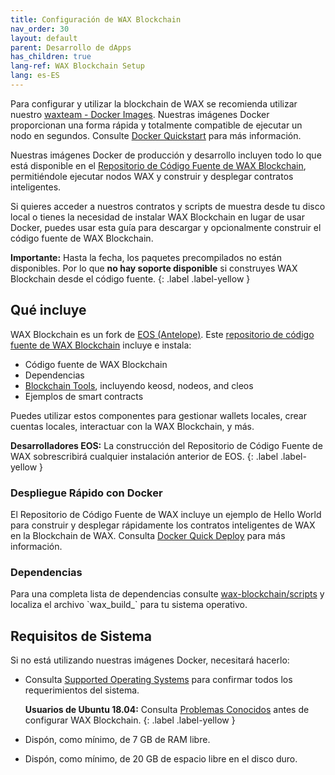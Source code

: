 ```yaml
---
title: Configuración de WAX Blockchain
nav_order: 30
layout: default
parent: Desarrollo de dApps
has_children: true
lang-ref: WAX Blockchain Setup
lang: es-ES
---
```


Para configurar y utilizar la blockchain de WAX se recomienda utilizar nuestro <a href="https://hub.docker.com/u/waxteam" target="_blank">waxteam - Docker Images</a>. Nuestras imágenes Docker proporcionan una forma rápida y totalmente compatible de ejecutar un nodo en segundos. Consulte [Docker Quickstart](/es/dapp-development/docker-setup/) para más información.

Nuestras imágenes Docker de producción y desarrollo incluyen todo lo que está disponible en el <a href="https://github.com/worldwide-asset-exchange/wax-blockchain" target="_blank">Repositorio de Código Fuente de WAX Blockchain</a>, permitiéndole ejecutar nodos WAX y construir y desplegar contratos inteligentes.

Si quieres acceder a nuestros contratos y scripts de muestra desde tu disco local o tienes la necesidad de instalar WAX Blockchain en lugar de usar Docker, puedes usar esta guía para descargar y opcionalmente construir el código fuente de WAX Blockchain.

<strong>Importante:</strong> Hasta la fecha, los paquetes precompilados no están disponibles. Por lo que <strong>no hay soporte disponible</strong> si construyes WAX Blockchain desde el código fuente.
{: .label .label-yellow }

## Qué incluye

WAX Blockchain es un fork de <a href="https://docs.eosnetwork.com/" target="_blank">EOS (Antelope)</a>. Este <a href="https://github.com/worldwide-asset-exchange/wax-blockchain" target="_blank">repositorio de código fuente de WAX Blockchain</a> incluye e instala:

- Código fuente de WAX Blockchain
- Dependencias
- [Blockchain Tools](/es/tools/blockchain_tools), incluyendo keosd, nodeos, and cleos
- Ejemplos de smart contracts

Puedes utilizar estos componentes para gestionar wallets locales, crear cuentas locales, interactuar con la WAX Blockchain, y más.

<strong>Desarrolladores EOS:</strong> La construcción del Repositorio de Código Fuente de WAX sobrescribirá cualquier instalación anterior de EOS. 
{: .label .label-yellow }

### Despliegue Rápido con Docker

El Repositorio de Código Fuente de WAX incluye un ejemplo de Hello World para construir y desplegar rápidamente los contratos inteligentes de WAX en la Blockchain de WAX. Consulta [Docker Quick Deploy](/es/dapp-development/deploy-dapp-on-wax/deploy_docker) para más información.
   
### Dependencias
    
<p>Para una completa lista de dependencias consulte <a href="https://github.com/worldwide-asset-exchange/wax-blockchain/tree/develop/scripts" target="_blank">wax-blockchain/scripts</a> y localiza el archivo `wax_build_` para tu sistema operativo.</p>

## Requisitos de Sistema

Si no está utilizando nuestras imágenes Docker, necesitará hacerlo:

* Consulta [Supported Operating Systems](/es/tools/os) para confirmar todos los requerimientos del sistema. 

    <strong>Usuarios de Ubuntu 18.04:</strong> Consulta [Problemas Conocidos](/es/troubleshooting/) antes de configurar WAX Blockchain.
    {: .label .label-yellow }

* Dispón, como mínimo, de 7 GB de RAM libre.

* Dispón, como mínimo, de 20 GB de espacio libre en el disco duro.




